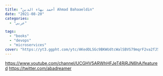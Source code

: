 ```yaml
---
title: "أحمد بهاء الدين Ahmad Bahaaeldin"
date: "2021-08-20"
categories:
  - "عربي"

tags:
  - "books"
  - "devops"
  - "microservices"
cover: "https://yt3.ggpht.com/ytc/AKedOLSGc9BKWUdtcWalSBVS79mqrF2va2fJ5VI9yuXSuQ=s176-c-k-c0x00ffffff-no-rj"
---
```


https://www.youtube.com/channel/UCGHV5ARWhHFJeT4RjRJN6hA/featured
https://twitter.com/abadreamer
